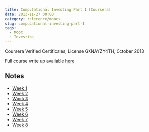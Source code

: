 ```yaml
---
title: Computational Investing Part I (Coursera)
date: 2013-11-27 00:00
category: reference/moocs
slug: computational-investing-part-1
tags:
  - MOOC
  - Investing
---
```


Coursera Verified Certificates, License GKNAYZY4TH, October 2013

Full course write up available [here](http://lextoumbourou.com/blog/posts/computational-investing-part-i-coursera-review/)

## Notes

* [Week 1]({filename}/reference/moocs/coursera/computational-investing-part-1/week-1.md)
* [Week 2]({filename}/reference/moocs/coursera/computational-investing-part-1/week-2.md)
* [Week 3]({filename}/reference/moocs/coursera/computational-investing-part-1/week-3.md)
* [Week 4]({filename}/reference/moocs/coursera/computational-investing-part-1/week-4.md)
* [Week 5]({filename}/reference/moocs/coursera/computational-investing-part-1/week-5.md)
* [Week 6]({filename}/reference/moocs/coursera/computational-investing-part-1/week-6.md)
* [Week 7]({filename}/reference/moocs/coursera/computational-investing-part-1/week-7.md)
* [Week 8]({filename}/reference/moocs/coursera/computational-investing-part-1/week-8.md)
